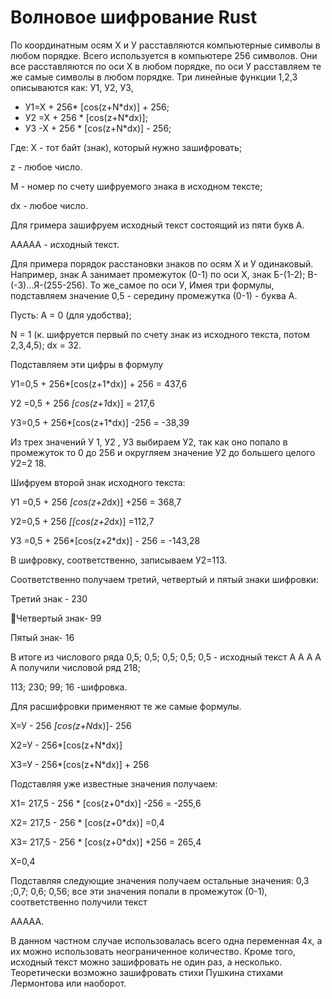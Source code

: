 # Волновое шифрование Rust

По координатным осям Х и У расставляются компьютерные символы в любом порядке. Всего
используется в компьютере 256 символов. Они все расставляются по оси Х в любом порядке, по оси У
расставляем те же самые символы в любом порядке. Три линейные функции 1,2,3 описываются как: У1,
У2, УЗ,

 - У1=Х + 256* [cos(z+N*dx)] + 256;
 - У2 =Х + 256 * [cos(z+N*dx)];
 - УЗ -Х + 256 * [cos(z+N*dx)] - 256;

Где: Х - тот байт (знак), который нужно зашифровать;

z - любое число.

М - номер по счету шифруемого знака в исходном тексте;

dх - любое число.

Для гримера зашифруем исходный текст состоящий из пяти букв А.

ААААА - исходный текст.

Для примера порядок расстановки знаков по осям Х и У одинаковый. Например, знак А занимает
промежуток (0-1) по оси Х, знак Б-(1-2); В-(-3)...Я-(255-256). То же_самое по оси У, Имея три
формулы, подставляем значение 0,5 - середину промежутка (0-1) - буква А.

Пусть: A = 0 (для удобства);

N = 1 (к. шифруется первый по счету знак из исходного текста, потом 2,3,4,5);
dх = 32.

Подставляем эти цифры в формулу

У1=0,5 + 256*[cos(z+1*dx)] + 256 = 437,6

У2 =0,5 + 256 *[cos(z+1*dx)] = 217,6

У3=0,5 + 256*[cos(z+1*dx)] -256 = -38,39

Из трех значений У 1, У2 , УЗ выбираем У2, так как оно попало в промежуток то 0 до 256 и округляем
значение У2 до большего целого У2=2 18.

Шифруем второй знак исходного текста:

У1 =0,5 + 256 *[cos(z+2*dx)] +256 = 368,7

У2=0,5 + 256 *[[cos(z+2*dx)] =112,7

У3 =0,5 + 256*[cos(z+2*dx)] - 256 = -143,28

В шифровку, соответственно, записываем У2=113.

Соответственно получаем третий, четвертый и пятый знаки шифровки:

Третий знак - 230

Четвертый знак- 99
 
Пятый знак- 16

В итоге из числового ряда 0,5; 0,5; 0,5; 0,5; 0,5 - исходный текст А А А А А получили числовой ряд 218;

113; 230; 99; 16 -шифровка.

Для расшифровки применяют те же самые формулы.

Х=У - 256 *[cos(z+N*dx)]- 256

Х2=У - 256*[cos(z+N*dx)]

ХЗ=У - 256*[cos(z+N*dx)] + 256

Подставляя уже известные значения получаем:

Х1= 217,5 - 256 * [cos(z+0*dx)] -256 = -255,6

Х2= 217,5 - 256 * [cos(z+0*dx)] =0,4

ХЗ= 217,5 - 256 * [cos(z+0*dx)] +256 = 265,4

Х=0,4

Подставляя следующие значения получаем остальные значения: 0,3 
;0,7; 0,6; 0,56;
все эти значения
попали в промежуток (0-1), соответственно получили текст

ААААА.

В данном частном случае использовалась всего одна переменная 4х, а их можно использовать
неограниченное количество. Кроме того, исходный текст можно зашифровать не один раз, а несколько.
Теоретически возможно зашифровать стихи Пушкина стихами Лермонтова или наоборот.
